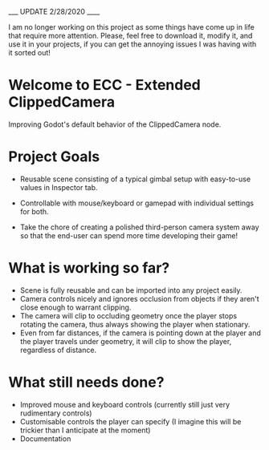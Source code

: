 ___ UPDATE 2/28/2020 ____

I am no longer working on this project as some things have come up in life that require more attention. Please, feel free to download it, modify it, and use it in your projects, if you can get the annoying issues I was having with it sorted out!

# Welcome to ECC - Extended ClippedCamera
Improving Godot's default behavior of the ClippedCamera node.

# Project Goals
- Reusable scene consisting of a typical gimbal setup with easy-to-use values in Inspector tab.

- Controllable with mouse/keyboard or gamepad with individual settings for both.

- Take the chore of creating a polished third-person camera system away so that the end-user can spend more time developing their game!

# What is working so far?
- Scene is fully reusable and can be imported into any project easily.
- Camera controls nicely and ignores occlusion from objects if they aren't close enough to warrant clipping.
- The camera will clip to occluding geometry once the player stops rotating the camera, thus always showing the player when stationary.
- Even from far distances, if the camera is pointing down at the player and the player travels under geometry, it will clip to show the player, regardless of distance. 

# What still needs done?
- Improved mouse and keyboard controls (currently still just very rudimentary controls)
- Customisable controls the player can specify (I imagine this will be trickier than I anticipate at the moment)
- Documentation

